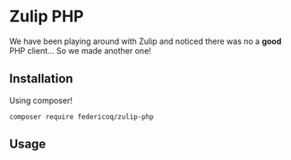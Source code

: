 # Zulip PHP

We have been playing around with Zulip and noticed there was no a **good** PHP client... So we made another one!

## Installation

Using composer!

`composer require federicoq/zulip-php`

## Usage
